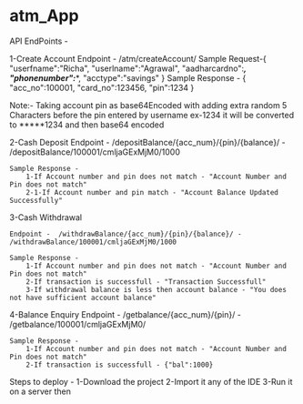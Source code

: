 # atm_App

API EndPoints -

1-Create Account
	Endpoint -  /atm/createAccount/
	Sample Request-{
				"userfname":"Richa",
				"userlname":"Agrawal",
				"aadharcardno":***********,
				"phonenumber":************,
				"acctype":"savings"
				}
	Sample Response - {
						"acc_no":100001,
						"card_no":123456,
						"pin":1234
						}

Note:- Taking account pin as base64Encoded with adding extra random 5 Characters before the pin entered by username ex-1234 it will be converted to *****1234 and then base64 encoded

2-Cash Deposit
	Endpoint -  /depositBalance/{acc_num}/{pin}/{balance}/ -  /depositBalance/100001/cmljaGExMjM0/1000
	
	Sample Response - 
		1-If Account number and pin does not match - "Account Number and Pin does not match"
		2-1-If Account number and pin match - "Account Balance Updated Successfully"

3-Cash Withdrawal
	
	Endpoint -  /withdrawBalance/{acc_num}/{pin}/{balance}/ -  /withdrawBalance/100001/cmljaGExMjM0/1000
	
	Sample Response -
		1-If Account number and pin does not match - "Account Number and Pin does not match"
		2-If transaction is successfull	- "Transaction Successfull"
		3-If withdrawal balance is less then account balance - "You does not have sufficient account balance"

4-Balance Enquiry
	Endpoint -  /getbalance/{acc_num}/{pin}/ -  /getbalance/100001/cmljaGExMjM0/
	
	Sample Response -
		1-If Account number and pin does not match - "Account Number and Pin does not match"
		2-If transaction is successfull	- {"bal":1000}
		
Steps to deploy - 
1-Download the project
2-Import it any of the IDE 
3-Run it on a server then 		
		
		
